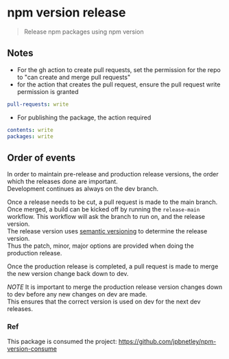 # npm version release
> Release npm packages using npm version

## Notes
- For the gh action to create pull requests, set the permission for the repo to "can create and merge pull requests"
- for the action that creates the pull request, ensure the pull request write permission is granted
```yml
pull-requests: write
```

- For publishing the package, the action required
```yml
contents: write
packages: write
```

## Order of events
In order to maintain pre-release and production release versions, the order which the releases done are important.  
Development continues as always on the dev branch.

Once a release needs to be cut, a pull request is made to the main branch.  
Once merged, a build can be kicked off by running the `release-main` workflow.
This workflow will ask the branch to run on, and the release version.  
The release version uses [semantic versioning](https://semver.org/) to determine the release version.  
Thus the patch, minor, major options are provided when doing the production release.

Once the production release is completed, a pull request is made to merge the new version change back down to dev.

*NOTE*
It is important to merge the production release version changes down to dev before any new changes on dev are made.  
This ensures that the correct version is used on dev for the next dev releases.

### Ref
This package is consumed the project: https://github.com/jpbnetley/npm-version-consume
